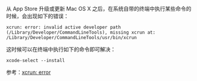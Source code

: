 从 App Store 升级或更新 Mac OS X 之后，在系统自带的终端中执行某些命令的时候，会出现如下的错误：

```
xcrun: error: invalid active developer path (/Library/Developer/CommandLineTools), missing xcrun at: /Library/Developer/CommandLineTools/usr/bin/xcrun
```

这时候可以在终端中执行如下的命令即可解决：

```shell
xcode-select --install
```

参考：[xcrun: error](http://tips.tutorialhorizon.com/2015/10/01/xcrun-error-invalid-active-developer-path-library-developer-commandline-tools-missing-xcrun/)



